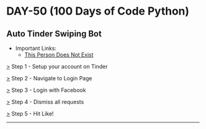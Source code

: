 # DAY-50 (100 Days of Code Python)

## Auto Tinder Swiping Bot

* Important Links: 
  * [This Person Does Not Exist](https://www.thispersondoesnotexist.com)      <!-- You can hit refresh on thispersondoesnotexist to generate new random images. -->

[>](https://github.com/Aniruddh-482/Python/blob/main/050/Auto%20Tinder%20Swiping%20Bot/main.py) Step 1 - Setup your account on Tinder <br>

[>](https://github.com/Aniruddh-482/Python/blob/main/050/Auto%20Tinder%20Swiping%20Bot/main.py) Step 2 - Navigate to Login Page <br>

[>](https://github.com/Aniruddh-482/Python/blob/main/050/Auto%20Tinder%20Swiping%20Bot/main.py) Step 3 - Login with Facebook <br>
<!--
In Selenium, each window has a identification handle, we can get all the window handles with:

    driver.window_handles

The above line of code returns a list of all the window handles. The first window is at position 0 e.g.

    base_window = driver.window_handles[0]

New windows that have popped out from the base_window are further down in the sequence e.g.

    fb_login_window = driver.window_handles[1]

We can switch our Selenium to target the new facebook login window by:

    driver.switch_to.window(fb_login_window)

You can print the driver.title to verify that it's the facebook login window that is currently target:

    print(driver.title)

The full code to switch to the new pop-up window is thus:

    base_window = driver.window_handles[0]
    fb_login_window = driver.window_handles[1]
    driver.switch_to.window(fb_login_window)
    print(driver.title)

If successful the printed title should be "Facebook" and not "Tinder | Match. Chat. Date." 
-->
<!--
NOTE: Avoid invoking the Facebook Login too frequently, see if you can test your code without logging in, 
you don't want to appear like a bot to Facebook as there is always the chance that they might disable your FB account. 
Alternatively, you can try setting up an alternative Facebook account.
-->

[>](https://github.com/Aniruddh-482/Python/blob/main/050/Auto%20Tinder%20Swiping%20Bot/main.py) Step 4 - Dismiss all requests <br>

[>](https://github.com/Aniruddh-482/Python/blob/main/050/Auto%20Tinder%20Swiping%20Bot/main.py) Step 5 - Hit Like! <br>
<hr>

